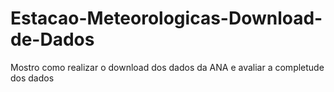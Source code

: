 # Estacao-Meteorologicas-Download-de-Dados
Mostro como realizar o download dos dados da ANA e avaliar a completude dos dados
